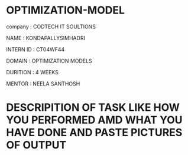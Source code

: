 # OPTIMIZATION-MODEL

company : CODTECH IT SOULTIONS

NAME : KONDAPALLYSIMHADRI

INTERN ID : CT04WF44

DOMAIN : OPTIMIZATION MODELS

DURITION : 4 WEEKS

MENTOR : NEELA SANTHOSH

# DESCRIPITION OF TASK LIKE HOW YOU PERFORMED AMD WHAT YOU HAVE DONE AND PASTE PICTURES OF OUTPUT

